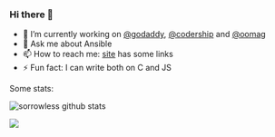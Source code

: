 ### Hi there 👋

- 🔭 I’m currently working on [@godaddy](https://github.com/godaddy), [@codership](https://github.com/codership) and [@oomag](https://github.com/oomag)
- 💬 Ask me about Ansible
- 📫 How to reach me: [site](https://sbog.ru) has some links
- ⚡ Fun fact: I can write both on C and JS

Some stats:

![sorrowless github stats](https://github-readme-stats.vercel.app/api?username=sorrowless&show_icons=true&count_private=true)

![](https://komarev.com/ghpvc/?username=sorrowless&label=counter)
